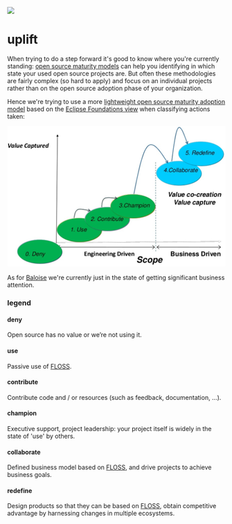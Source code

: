![](https://upload.wikimedia.org/wikipedia/commons/thumb/b/b3/Icon_DINA_Voraussetzungen_Digitale_Nachhaltigkeit_07_Partizipationskultur_Farbig.svg/200px-Icon_DINA_Voraussetzungen_Digitale_Nachhaltigkeit_07_Partizipationskultur_Farbig.svg.png)

# uplift

When trying to do a step forward it's good to know where you're currently standing: [open source maturity models](https://github.com/github/maturity-model#a-maturity-model-for-embracing-open-source) can help you identifying in which state your used open source projects are. But often these methodologies are fairly complex (so hard to apply) and focus on an individual projects rather than on the open source adoption phase of your organization.

Hence we're trying to use a more [lightweight open source maturity adoption model](https://blogs.eclipse.org/post/mike-milinkovich/maturity-models-open-source-adoption) based on the [Eclipse Foundations view](https://de.slideshare.net/IanSkerrett/why-open-source-governance-matters) when classifying actions taken:

![Maturity Model](https://raw.githubusercontent.com/baloise/pitches/opensource/maturityModel.png)

As for [Baloise](https://www.baloise.com/en/home.html) we're currently just in the state of getting significant business attention.
### legend

#### deny

Open source has no value or we’re not using it.

#### use

Passive use of [FLOSS][foss].

#### contribute

Contribute code and / or resources (such as feedback, documentation, ...).

#### champion

Executive support, project leadership: your project itself is widely in the state of 'use' by others.

#### collaborate

Defined business model based on [FLOSS][foss], and drive projects to achieve business goals.

#### redefine

Design products so that they can be based on [FLOSS][foss], obtain competitive advantage by harnessing changes in multiple ecosystems.

[foss]: https://opensource.org/faq#free-software
